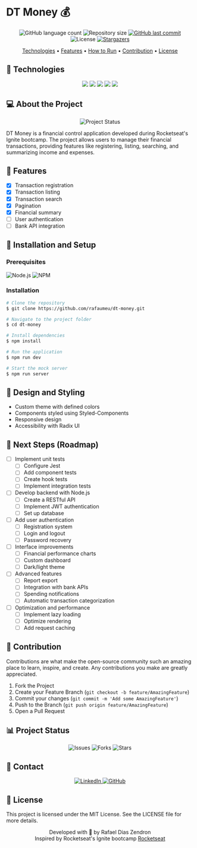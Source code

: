 
# DT Money 💰

<p align="center">
  <img alt="GitHub language count" src="https://img.shields.io/github/languages/count/rafaumeu/dt-money?color=%2304D361">
  
  <img alt="Repository size" src="https://img.shields.io/github/repo-size/rafaumeu/dt-money">
  
  <a href="https://github.com/rafaumeu/dt-money/commits/main">
    <img alt="GitHub last commit" src="https://img.shields.io/github/last-commit/rafaumeu/dt-money">
  </a>
   
  <img alt="License" src="https://img.shields.io/badge/license-MIT-brightgreen">
   
  <a href="https://github.com/rafaumeu/dt-money/stargazers">
    <img alt="Stargazers" src="https://img.shields.io/github/stars/rafaumeu/dt-money?style=social">
  </a>
</p>

<p align="center">
  <a href="#-technologies">Technologies</a> •
  <a href="#-features">Features</a> •
  <a href="#-how-to-run">How to Run</a> •
  <a href="#-contribution">Contribution</a> •
  <a href="#-license">License</a>
</p>

## 🚀 Technologies

<p align="center">
  <img src="https://img.shields.io/badge/react-%2320232a.svg?style=for-the-badge&logo=react&logoColor=%2361DAFB" />
  <img src="https://img.shields.io/badge/typescript-%23007ACC.svg?style=for-the-badge&logo=typescript&logoColor=white" />
  <img src="https://img.shields.io/badge/vite-%23646CFF.svg?style=for-the-badge&logo=vite&logoColor=white" />
  <img src="https://img.shields.io/badge/styled--components-DB7093?style=for-the-badge&logo=styled-components&logoColor=white" />
  <img src="https://img.shields.io/badge/json-5E5C5C?style=for-the-badge&logo=json&logoColor=white" />
</p>

## 💻 About the Project

<p align="center">
  <img src="https://img.shields.io/badge/status-in%20development-yellow?style=for-the-badge" alt="Project Status" />
</p>

DT Money is a financial control application developed during Rocketseat's Ignite bootcamp. The project allows users to manage their financial transactions, providing features like registering, listing, searching, and summarizing income and expenses.

## 🎯 Features

- [x] Transaction registration
- [x] Transaction listing
- [x] Transaction search
- [x] Pagination
- [x] Financial summary
- [ ] User authentication
- [ ] Bank API integration

## 🔧 Installation and Setup

### Prerequisites

![Node.js](https://img.shields.io/badge/Node.js-43853D?style=for-the-badge&logo=node.js&logoColor=white)
![NPM](https://img.shields.io/badge/NPM-%23000000.svg?style=for-the-badge&logo=npm&logoColor=white)

### Installation

```bash
# Clone the repository
$ git clone https://github.com/rafaumeu/dt-money.git

# Navigate to the project folder
$ cd dt-money

# Install dependencies
$ npm install

# Run the application
$ npm run dev

# Start the mock server
$ npm run server
```

## 🎨 Design and Styling

- Custom theme with defined colors
- Components styled using Styled-Components
- Responsive design
- Accessibility with Radix UI

## 🌟 Next Steps (Roadmap)

- [ ] Implement unit tests
  - [ ] Configure Jest
  - [ ] Add component tests
  - [ ] Create hook tests
  - [ ] Implement integration tests
- [ ] Develop backend with Node.js
  - [ ] Create a RESTful API
  - [ ] Implement JWT authentication
  - [ ] Set up database
- [ ] Add user authentication
  - [ ] Registration system
  - [ ] Login and logout
  - [ ] Password recovery
- [ ] Interface improvements
  - [ ] Financial performance charts
  - [ ] Custom dashboard
  - [ ] Dark/light theme
- [ ] Advanced features
  - [ ] Report export
  - [ ] Integration with bank APIs
  - [ ] Spending notifications
  - [ ] Automatic transaction categorization
- [ ] Optimization and performance
  - [ ] Implement lazy loading
  - [ ] Optimize rendering
  - [ ] Add request caching

## 🤝 Contribution

Contributions are what make the open-source community such an amazing place to learn, inspire, and create. Any contributions you make are greatly appreciated.

1. Fork the Project
2. Create your Feature Branch (`git checkout -b feature/AmazingFeature`)
3. Commit your changes (`git commit -m 'Add some AmazingFeature'`)
4. Push to the Branch (`git push origin feature/AmazingFeature`)
5. Open a Pull Request

## 📊 Project Status

<p align="center">
  <img src="https://img.shields.io/github/issues/rafaumeu/dt-money?style=for-the-badge" alt="Issues" />
  <img src="https://img.shields.io/github/forks/rafaumeu/dt-money?style=for-the-badge" alt="Forks" />
  <img src="https://img.shields.io/github/stars/rafaumeu/dt-money?style=for-the-badge" alt="Stars" />
</p>

## 📱 Contact

<p align="center">
  <a href="https://www.linkedin.com/in/rafael-dias-zendron-528290132/">
    <img src="https://img.shields.io/badge/linkedin-%230077B5.svg?style=for-the-badge&logo=linkedin&logoColor=white" alt="LinkedIn" />
  </a>
  <a href="https://github.com/rafaumeu">
    <img src="https://img.shields.io/badge/github-%23121011.svg?style=for-the-badge&logo=github&logoColor=white" alt="GitHub" />
  </a>
</p>

## 📝 License

This project is licensed under the MIT License. See the LICENSE file for more details.

<p align="center"> Developed with 💜 by Rafael Dias Zendron <br> Inspired by Rocketseat's Ignite bootcamp <a href="https://rocketseat.com.br">Rocketseat</a> </p>
